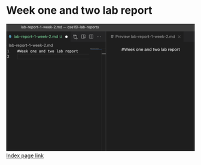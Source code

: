 # Week one and two lab report
![Image](/lib/tester-SS.png)
[Index page link](https://abigailshilts.github.io/cse15l-lab-reports/)